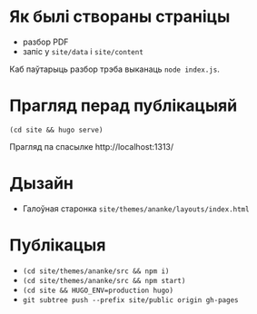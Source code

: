 # Як былі створаны страніцы

- разбор PDF
- запіс у `site/data` і `site/content`

Каб паўтарыць разбор трэба выканаць `node index.js`.

# Прагляд перад публікацыяй

`(cd site && hugo serve)`

Прагляд па спасылке http://localhost:1313/

# Дызайн

- Галоўная старонка `site/themes/ananke/layouts/index.html`

# Публікацыя

- `(cd site/themes/ananke/src && npm i)`
- `(cd site/themes/ananke/src && npm start)`
- `(cd site && HUGO_ENV=production hugo)`
- `git subtree push --prefix site/public origin gh-pages`
